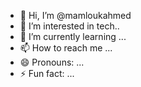 - 👋 Hi, I’m @mamloukahmed
- 👀 I’m interested in tech..
- 🌱 I’m currently learning  ...
- 📫 How to reach me ...
- 😄 Pronouns: ...
- ⚡ Fun fact: ...

<!---
mamloukahmed/mamloukahmed is a ✨ special ✨ repository because its `README.md` (this file) appears on your GitHub profile.
You can click the Preview link to take a look at your changes.
--->
